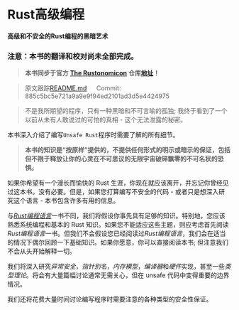 # Rust高级编程
#### 高级和不安全的Rust编程的黑暗艺术

### 注意：本书的翻译和校对尚未全部完成。

> **本书同步于官方 [The Rustonomicon](https://doc.rust-lang.org/nomicon/) 仓库[地址](https://github.com/rust-lang-nursery/nomicon)！**

> 原文跟踪[README.md](https://github.com/rust-lang-nursery/nomicon/blob/master/src/README.md) &emsp; Commit: 885c5bc5e721a9a9e9f94ed2101ad3d5e4424975


> 不是我所期望的程序，只有一种黑暗和不可言喻的孤独; 我终于看到了一个以前从未有人敢说过的可怕的真相 - 这个无法泄露的秘密。

本书深入介绍了编写`Unsafe Rust`程序时需要了解的所有细节。

> **本书的知识是“按原样”提供的，不提供任何形式的明示或暗示的保证，包括但不限于释放让你的心灵在不可思议的无限宇宙破碎飘零的不可名状的恐惧。**

如果你希望有一个漫长而愉快的 Rust 生涯，你现在就应该离开，并忘记你曾经见过这本书。没有必要。但是，如果您打算编写不安全的代码 - 或者只是想深入研究这个语言 - 本书包含许多有用的信息。

与[*Rust编程语言*](https://rustlang-cn.org/office/rust/book/)一书不同，我们将假设你事先具有足够的知识。特别地，您应该熟悉系统编程和基本的 Rust 知识。如果您不能适应这些主题，则应考虑首先阅读*Rust编程语言*一书。但我们不会假设您已经阅读过*Rust编程语言*，我们会在适当的情况下偶尔回顾一下基础知识。如果你愿意，你可以直接阅读本书; 但注意我们不会从头开始解释一切。

我们将深入研究*异常安全*，*指针别名*，*内存模型*，*编译器*和*硬件*实现，甚至一些*类型理论*。将会有大量篇幅讨论通常无需关心，但在 unsafe 代码中变得重要的边界情况。

我们还将花费大量时间讨论编写程序时需要注意的各种类型的安全性保证。
